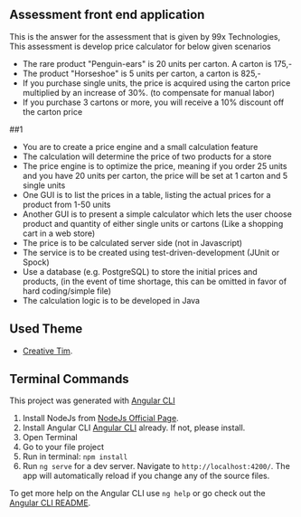 ## Assessment front end application
This is the answer for the assessment that is given by 99x Technologies, This assessment is develop price calculator for below given scenarios

- The rare product "Penguin-ears" is 20 units per carton. A carton is 175,-
- The product "Horseshoe" is 5 units per carton, a carton is 825,-
- If you purchase single units, the price is acquired using the carton price multiplied by an increase of
30%. (to compensate for manual labor)
- If you purchase 3 cartons or more, you will receive a 10% discount off the carton price

##1
- You are to create a price engine and a small calculation feature
- The calculation will determine the price of two products for a store
- The price engine is to optimize the price, meaning if you order 25 units and you have 20 units per
carton, the price will be set at 1 carton and 5 single units
- One GUI is to list the prices in a table, listing the actual prices for a product from 1-50 units
- Another GUI is to present a simple calculator which lets the user choose product and quantity of
either single units or cartons (Like a shopping cart in a web store)
- The price is to be calculated server side (not in Javascript)
- The service is to be created using test-driven-development (JUnit or Spock)
- Use a database (e.g. PostgreSQL) to store the initial prices and products, (in the event of time
shortage, this can be omitted in favor of hard coding/simple file)
- The calculation logic is to be developed in Java

## Used Theme
- [Creative Tim](http://www.creative-tim.com/product/material-dashboard-angular2).

## Terminal Commands

This project was generated with [Angular CLI](https://github.com/angular/angular-cli) 

1. Install NodeJs from [NodeJs Official Page](https://nodejs.org/en).
2. Install Angular CLI [Angular CLI](https://angular.io/cli) already. If not, please install.
3. Open Terminal
4. Go to your file project
5. Run in terminal: ```npm install```
6. Run `ng serve` for a dev server. Navigate to `http://localhost:4200/`. The app will automatically reload if you change any of the source files.

To get more help on the Angular CLI use `ng help` or go check out the [Angular CLI README](https://github.com/angular/angular-cli/blob/master/README.md).

